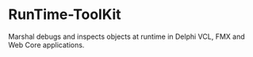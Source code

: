 # RunTime-ToolKit
Marshal debugs and inspects objects at runtime in Delphi VCL, FMX and Web Core applications. 
